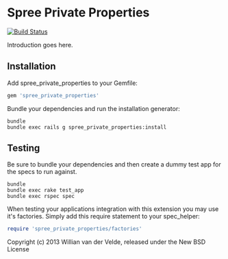 Spree Private Properties
===

[![Build Status](https://travis-ci.org/Willianvdv/spree_private_properties.png?branch=master)](https://travis-ci.org/Willianvdv/spree_hstore_filter)

Introduction goes here.

Installation
---

Add spree_private_properties to your Gemfile:

```ruby
gem 'spree_private_properties'
```

Bundle your dependencies and run the installation generator:

```shell
bundle
bundle exec rails g spree_private_properties:install
```

Testing
---

Be sure to bundle your dependencies and then create a dummy test app for the specs to run against.

```shell
bundle
bundle exec rake test_app
bundle exec rspec spec
```

When testing your applications integration with this extension you may use it's factories.
Simply add this require statement to your spec_helper:

```ruby
require 'spree_private_properties/factories'
```

Copyright (c) 2013 Willian van der Velde, released under the New BSD License

